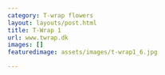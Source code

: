 ```yaml
---
category: T-wrap flowers
layout: layouts/post.html
title: T-Wrap 1
url: www.twrap.dk
images: []
featuredimage: assets/images/t-wrap1_6.jpg

---
```

